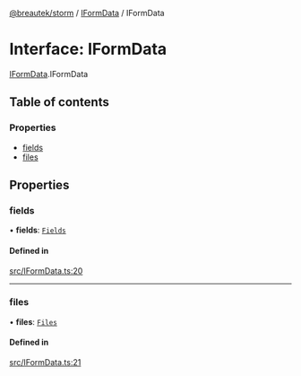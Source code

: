 [@breautek/storm](../README.md) / [IFormData](../modules/IFormData.md) / IFormData

# Interface: IFormData

[IFormData](../modules/IFormData.md).IFormData

## Table of contents

### Properties

- [fields](IFormData.IFormData-1.md#fields)
- [files](IFormData.IFormData-1.md#files)

## Properties

### fields

• **fields**: [`Fields`](api.formidable.Fields.md)

#### Defined in

[src/IFormData.ts:20](https://github.com/breautek/storm/blob/7b25240/src/IFormData.ts#L20)

___

### files

• **files**: [`Files`](api.formidable.Files.md)

#### Defined in

[src/IFormData.ts:21](https://github.com/breautek/storm/blob/7b25240/src/IFormData.ts#L21)
